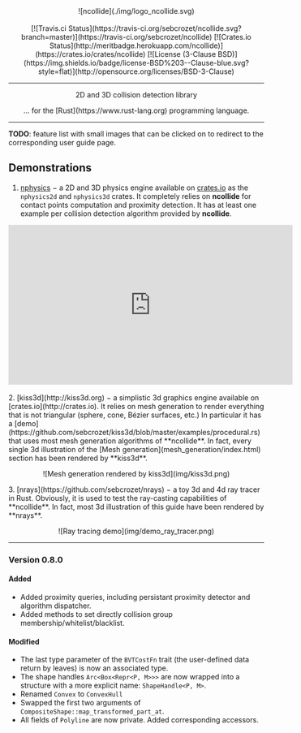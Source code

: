 <center>
![ncollide](./img/logo_ncollide.svg)
</center>
<br/>
<center>
[![Travis.ci Status](https://travis-ci.org/sebcrozet/ncollide.svg?branch=master)](https://travis-ci.org/sebcrozet/ncollide)
[![Crates.io Status](http://meritbadge.herokuapp.com/ncollide)](https://crates.io/crates/ncollide)
[![License (3-Clause BSD)](https://img.shields.io/badge/license-BSD%203--Clause-blue.svg?style=flat)](http://opensource.org/licenses/BSD-3-Clause)

-----

<span class="h1 headline">2D and 3D collision detection library</span>
<div></div>
<span class="subheadline">… for the [Rust](https://www.rust-lang.org) programming language.</span>
</center>

-----

**TODO**: feature list with small images that can be clicked on to redirect to the
corresponding user guide page.


## Demonstrations
1. [nphysics](http://nphysics.org) − a 2D and 3D physics engine available on
   [crates.io](http://crates.io) as the `nphysics2d` and `nphysics3d` crates.
   It completely relies on **ncollide** for contact points computation and
   proximity detection. It has at least one example per collision detection
   algorithm provided by **ncollide**.
<p>
<center>
<iframe width="560" height="315" src="http://www.youtube.com/embed/CANjXZ5rocI" frameborder="0" allowfullscreen></iframe>
</center>
</p>
2. [kiss3d](http://kiss3d.org) − a simplistic 3d graphics engine available on
   [crates.io](http://crates.io). It relies on mesh generation to render
   everything that is not triangular (sphere, cone, Bézier surfaces, etc.) In
   particular it has a
   [demo](https://github.com/sebcrozet/kiss3d/blob/master/examples/procedural.rs)
   that uses most mesh generation algorithms of **ncollide**. In fact, every
   single 3d illustration of the [Mesh generation](mesh_generation/index.html)
   section has been rendered by **kiss3d**.
<p>
<center>
![Mesh generation rendered by kiss3d](img/kiss3d.png)
</center>
</p>
<p>
3. [nrays](https://github.com/sebcrozet/nrays) − a toy 3d and 4d ray tracer in
   Rust. Obviously, it is used to test the ray-casting capabilities of
   **ncollide**. In fact, most 3d illustration of this guide have been rendered
   by **nrays**.
</p>
<p>
<center>
![Ray tracing demo](img/demo_ray_tracer.png)
</center>
</p>

-----


### Version 0.8.0
#### Added

* Added proximity queries, including persistant proximity detector and
  algorithm dispatcher.
* Added methods to set directly collision group membership/whitelist/blacklist.

#### Modified

* The last type parameter of the `BVTCostFn` trait (the user-defined data
  return by leaves) is now an associated type.
* The shape handles `Arc<Box<Repr<P, M>>>` are now wrapped into a structure
  with a more explicit name: `ShapeHandle<P, M>`.
* Renamed `Convex` to `ConvexHull`
* Swapped the first two arguments of `CompositeShape::map_transformed_part_at`.
* All fields of `Polyline` are now private. Added corresponding accessors.
